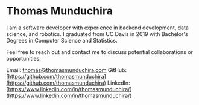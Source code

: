 # Thomas Munduchira

I am a software developer with experience in backend development, data science, and robotics. I graduated from UC Davis in 2019 with Bachelor's Degrees in Computer Science and Statistics.

Feel free to reach out and contact me to discuss potential collaborations or opportunities.

Email: [thomas@thomasmunduchira.com](mailto:thomas@thomasmunduchira.com)
GitHub: [https://github.com/thomasmunduchira](https://github.com/thomasmunduchira)
LinkedIn: [https://www.linkedin.com/in/thomasmunduchira/](https://www.linkedin.com/in/thomasmunduchira/)
